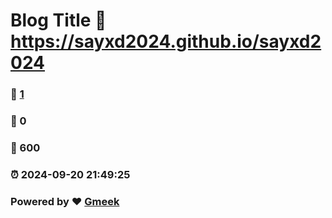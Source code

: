# Blog Title :link: https://sayxd2024.github.io/sayxd2024 
### :page_facing_up: [1](https://sayxd2024.github.io/sayxd2024/tag.html) 
### :speech_balloon: 0 
### :hibiscus: 600 
### :alarm_clock: 2024-09-20 21:49:25 
### Powered by :heart: [Gmeek](https://github.com/Meekdai/Gmeek)
